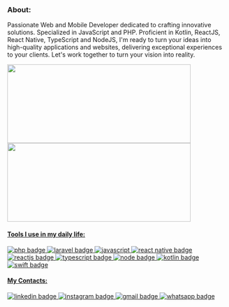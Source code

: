 ### About:
  Passionate Web and Mobile Developer dedicated to crafting innovative solutions. Specialized in JavaScript and PHP. Proficient in Kotlin, ReactJS, React Native, TypeScript and NodeJS, I'm ready to turn your ideas into high-quality applications and websites, delivering exceptional experiences to your clients. Let's work together to turn your vision into reality.
  
  <div>
    <a href="https://github.com/liercesantos">
    <img width="420em" height="180em" src="https://github-readme-stats-sigma-five.vercel.app/api?username=liercesantos&show_icons=true&theme=algolia&include_all_commits=true&count_private=true&hide=stars"/>
    <img width="420em" height="180em" src="https://github-readme-stats-liercesantos-projects.vercel.app/api/top-langs/?username=liercesantos&layout=compact&langs_count=5&theme=algolia&hide=Rich%20Text%20Format,Pug,Hack,CMake,Dart,CSS,Blade,C%2B%2B,Java,Objective-C%2B%2B,Ruby,Objective-C,HTML,Starlark,Shell,Vue,Makefile,C"/>
  </div>

#### Tools I use in my daily life:

  <div>
    <img src="https://img.shields.io/badge/php-7A86B8?style=for-the-badge&logo=php&logoColor=white" alt="php badge" />
    <img src="https://img.shields.io/badge/laravel-EB4432?style=for-the-badge&logo=laravel&logoColor=white" alt="laravel badge" />
    <img src="https://img.shields.io/badge/javascript-%23323330.svg?style=for-the-badge&logo=javascript&logoColor=%23F7DF1E" alt="javascript" />
    <img src="https://img.shields.io/badge/react_native-%2320232a.svg?style=for-the-badge&logo=react&logoColor=%2361DAFB" alt="react native badge" /> 
    <img src="https://img.shields.io/badge/react-%2320232a.svg?style=for-the-badge&logo=react&logoColor=%2361DAFB" alt="reactjs badge" /> 
    <img src="https://img.shields.io/badge/typescript-%23007ACC.svg?style=for-the-badge&logo=typescript&logoColor=white" alt="typescript badge" />
    <img src="https://img.shields.io/badge/node.js-6DA55F?style=for-the-badge&logo=node.js&logoColor=white" alt="node badge" />  
    <img src="https://img.shields.io/badge/kotlin-7F52FF?style=for-the-badge&logo=kotlin&logoColor=white" alt="kotlin badge" />
    <img src="https://img.shields.io/badge/swift-FF8170?style=for-the-badge&logo=swift&logoColor=white" alt="swift badge" />
  </div>

#### My Contacts:

  <div>
    <a href="https://www.linkedin.com/in/lierce-dos-santos" target="_blank">
      <img src="https://img.shields.io/badge/linkedin-%230077B5.svg?style=for-the-badge&logo=linkedin&logoColor=white" alt="linkedin badge"/>
    </a>
    <a href="https://www.instagram.com/lierce.kt" target="_blank">
      <img src="https://img.shields.io/badge/Instagram-%23E4405F.svg?style=for-the-badge&logo=Instagram&logoColor=white" alt="instagram badge"/>
    </a>         
    <a href="mailto:santos.lierce@gmail.com" target="_blank">
      <img src="https://img.shields.io/badge/Gmail-D14836?style=for-the-badge&logo=gmail&logoColor=white" alt="gmail badge"/>
    </a>
    <a href="https://api.whatsapp.com/send?phone=5521979114352" target="_blank">
      <img src="https://img.shields.io/badge/whatsapp-00A884?style=for-the-badge&logo=whatsapp&logoColor=white" alt="whatsapp badge" />
    </a>
  </div>
